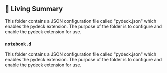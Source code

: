 

<!-- Living README Summary -->
## 🌳 Living Summary

This folder contains a JSON configuration file called "pydeck.json" which enables the pydeck extension. The purpose of the folder is to configure and enable the pydeck extension for use.


### `notebook.d`

This folder contains a JSON configuration file called "pydeck.json" which enables the pydeck extension. The purpose of the folder is to configure and enable the pydeck extension for use.

<!-- Living README Summary -->